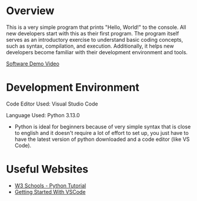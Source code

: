 # Overview

This is a very simple program that prints "Hello, World!" to the console. All new developers start with this as their first program. The program itself serves as an introductory exercise to understand basic coding concepts, such as syntax, compilation, and execution. Additionally, it helps new developers become familiar with their development environment and tools.

[Software Demo Video](https://youtu.be/HX5n6BcFhak)

# Development Environment

Code Editor Used: Visual Studio Code

Language Used: Python 3.13.0
* Python is ideal for beginners because of very simple syntax that is close to english and it doesn't require a lot of effort to set up, you just have to have the latest version of python downloaded and a code editor (like VS Code).

# Useful Websites
* [W3 Schools - Python Tutorial](https://www.w3schools.com/python/default.asp)
* [Getting Started With VSCode](https://code.visualstudio.com/docs/introvideos/basics)